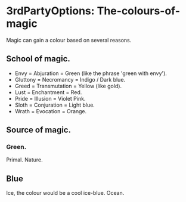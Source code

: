 # 3rdPartyOptions: The-colours-of-magic

Magic can gain a colour based on several reasons.

## School of magic.

- Envy = Abjuration = Green (like the phrase 'green with envy').
- Gluttony = Necromancy = Indigo / Dark blue.
- Greed = Transmutation = Yellow (like gold).
- Lust = Enchantment = Red.
- Pride = Illusion = Violet Pink.
- Sloth = Conjuration = Light blue.
- Wrath = Evocation = Orange.

## Source of magic.

### Green.
Primal.
Nature.

## Blue
Ice, the colour would be a cool ice-blue.
Ocean.

